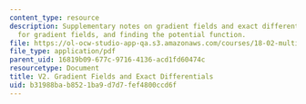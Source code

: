 ```yaml
---
content_type: resource
description: Supplementary notes on gradient fields and exact differentials, criterion
  for gradient fields, and finding the potential function.
file: https://ol-ocw-studio-app-qa.s3.amazonaws.com/courses/18-02-multivariable-calculus-fall-2007/b31988bab8521ba9d7d7fef4800ccd6f_grad_fld_n_diff.pdf
file_type: application/pdf
parent_uid: 16819b09-677c-9716-4136-acd1fd60474c
resourcetype: Document
title: V2. Gradient Fields and Exact Differentials
uid: b31988ba-b852-1ba9-d7d7-fef4800ccd6f
---
```

